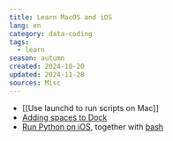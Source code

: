 ```yaml
---
title: Learn MacOS and iOS
lang: en
category: data-coding
tags:
  - learn
season: autumn
created: 2024-10-20
updated: 2024-11-28
sources: Misc
---
```


- [[Use launchd to run scripts on Mac]]
- [Adding spaces to Dock](https://chrispennington.blog/blog/add-spacer-in-macos-dock/)
- [Run Python on iOS](https://omz-software.com/pythonista/), together with [bash](https://github.com/ywangd/stash)
